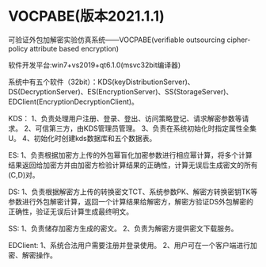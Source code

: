 # VOCPABE(版本2021.1.1)
 可验证外包加解密实验仿真系统——VOCPABE(verifiable outsourcing cipher-policy attribute based encryption)
 
软件开发平台:win7+vs2019+qt6.1.0(msvc32bit编译器)

 系统中有五个软件（32bit）：KDS(keyDistributionServer)、DS(DecryptionServer)、ES(EncryptionServer)、SS(StorageServer)、EDClient(EncryptionDecryptionClient)。
 
 KDS：
 1、负责处理用户注册、登录、登出、访问策略登记、请求解密参数等请求。
 2、可信第三方，由KDS管理员管理。
 3、负责在系统初始化时指定属性全集U。
 4、初始化时创建kds数据库和五个数据表。

ES:
1、负责根据加密方上传的外包幂盲化加密参数进行相应幂计算，将多个计算结果返回给加密方并由加密方检验计算结果的正确性，计算无误后生成密文的所有(C,D)对。

DS:
1、负责根据解密方上传的转换密文TCT、系统参数PK、解密方转换密钥TK等参数进行外包解密计算，返回一个计算结果给解密方，解密方验证DS外包解密的正确性，验证无误后计算生成最终明文。

SS:
1、负责储存加密方生成的密文。
2、负责为解密方提供密文下载服务。

EDClient:
1、系统合法用户需要注册并登录使用。
2、用户可在一个客户端进行加密、解密操作。


